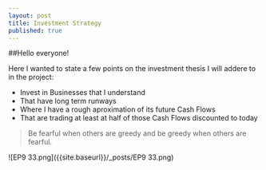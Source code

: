 ```yaml
---
layout: post
title: Investment Strategy
published: true
---
```

##Hello everyone!

Here I wanted to state a few points on the investment thesis I will addere to in the project:

- Invest in Businesses that I understand
- That have long term runways
- Where I have a rough aproximation of its future Cash Flows
- That are trading at least at half of those Cash Flows discounted to today

> Be fearful when others are greedy and be greedy when others are fearful.

![EP9 33.png]({{site.baseurl}}/_posts/EP9 33.png)






